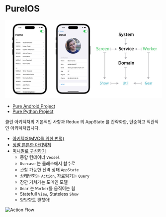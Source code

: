 # PureIOS

![Architecture](asset-pure-ios.jpg)

* [Pure Android Project](https://github.com/kiroshin/PureAOS)
* [Pure Python Project](https://github.com/kiroshin/PurePYQ)

클린 아키텍처의 기본적인 사항과 Redux 의 AppState 를 간략화한, 단순하고 직관적인 아키텍처입니다.

* [아키텍처(MVC를 위한 변명)](https://kiroshin.github.io/2024-07-15-architecture)
* [정말 튼튼한 아키텍처](https://kiroshin.github.io/2024-07-17-pure-simple)
* [미니멀로 구성하기](https://kiroshin.github.io/2024-07-22-hello-pure)
  - 종합 컨테이너 `Vessel`
  - `Usecase` 는 클래스에서 함수로
  - 관찰 가능한 전역 상태 `AppState`
  - 상태변화는 `Action`, 자료읽기는 `Query`
  - 잠깐 거쳐가는 도메인 모델
  - `Gear` 는 `Worker`를 움직이는 힘
  - Statefull `View`, Stateless `Show`
  - 양방향도 괜찮아!

![Action Flow](https://kiroshin.github.io/assets/architecture-action-flow.svg)
